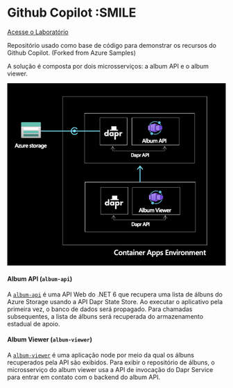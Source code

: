 # Github Copilot :SMILE

[Acesse o Laboratório](https://github.com/geovanams/github-copilot-demo/blob/main/COPILOT_DEMOS.md)

Repositório usado como base de código para demonstrar os recursos do Github Copilot. (Forked from Azure Samples)

A solução é composta por dois microsserviços: a album API e o album viewer.

![architecture](./assets/architecture.png)

#### Album API (`album-api`)

A [`album-api`](./album-api) é uma API Web do .NET 6 que recupera uma lista de álbuns do Azure Storage usando a API Dapr State Store. Ao executar o aplicativo pela primeira vez, o banco de dados será propagado. Para chamadas subsequentes, a lista de álbuns será recuperada do armazenamento estadual de apoio.

#### Album Viewer (`album-viewer`)

A [`album-viewer`](./album-viewer) é uma aplicação node por meio da qual os álbuns recuperados pela API são exibidos. Para exibir o repositório de álbuns, o microsserviço do album viewer usa a API de invocação do Dapr Service para entrar em contato com o backend do album API.


